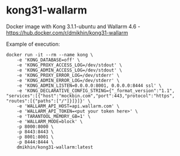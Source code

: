 # kong31-wallarm

Docker image with Kong 3.1.1-ubuntu and Wallarm 4.6 - https://hub.docker.com/r/dmikhin/kong31-wallarm

Example of execution:
```
docker run -it --rm --name kong \
    -e 'KONG_DATABASE=off' \
    -e 'KONG_PROXY_ACCESS_LOG=/dev/stdout' \
    -e 'KONG_ADMIN_ACCESS_LOG=/dev/stdout' \
    -e 'KONG_PROXY_ERROR_LOG=/dev/stderr' \
    -e 'KONG_ADMIN_ERROR_LOG=/dev/stderr' \
    -e 'KONG_ADMIN_LISTEN=0.0.0.0:8001, 0.0.0.0:8444 ssl' \
    -e 'KONG_DECLARATIVE_CONFIG_STRING={"_format_version":"1.1", "services":[{"host":"mockbin.com","port":443,"protocol":"https", "routes":[{"paths":["/"]}]}]}' \
    -e 'WALLARM_API_HOST=api.wallarm.com' \
    -e 'WALLARM_API_TOKEN=<put your token here>' \
    -e 'TARANTOOL_MEMORY_GB=1' \
    -e 'WALLARM_MODE=block' \
    -p 8000:8000 \
    -p 8443:8443 \
    -p 8001:8001 \
    -p 8444:8444 \
    dmikhin/kong31-wallarm:latest
```